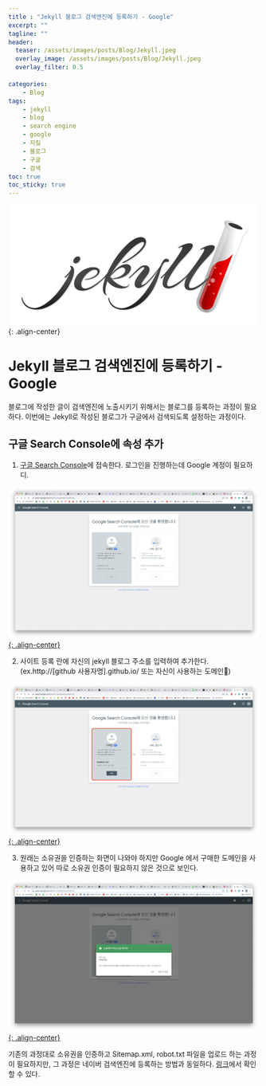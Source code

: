 ```yaml
---
title : "Jekyll 블로그 검색엔진에 등록하기 - Google"
excerpt: ""
tagline: ""
header:
  teaser: /assets/images/posts/Blog/Jekyll.jpeg
  overlay_image: /assets/images/posts/Blog/Jekyll.jpeg
  overlay_filter: 0.5
  
categories:
    - Blog
tags:
    - jekyll
    - blog
    - search engine
    - google
    - 지킬
    - 블로그
    - 구글
    - 검색
toc: true
toc_sticky: true
---
```


![jekyll](/assets/images/posts/Blog/Jekyll.jpeg){: .align-center}

# Jekyll 블로그 검색엔진에 등록하기 - Google

블로그에 작성한 글이 검색엔진에 노출시키기 위해서는 블로그를 등록하는 과정이 필요하다. 이번에는 Jekyll로 작성된 블로그가 구글에서 검색되도록 설정하는 과정이다.

## 구글 Search Console에 속성 추가

1. [구글 Search Console](https://search.google.com/search-console/welcome?hl=ko)에 접속한다. 로그인을 진행하는데 Google 계정이 필요하디. 

[![구글 서치 콘솔 로그인](/assets/images/posts/Blog/2021-01-06-3/1.png){: .align-center}](/assets/images/posts/Blog/2021-01-06-3/1.png)

2. 사이트 등록 란에 자신의 jekyll 블로그 주소를 입력하여 추가한다. (ex.http://[github 사용자명].github.io/ 또는 자신이 사용하는 도메인)

[![구글 서치 콘솔 로그인](/assets/images/posts/Blog/2021-01-06-3/2.png){: .align-center}](/assets/images/posts/Blog/2021-01-06-3/2.png)

3. 원래는 소유권을 인증하는 화면이 나와야 하지만 Google 에서 구매한 도메인을 사용하고 있어 따로 소유권 인증이 필요하지 않은 것으로 보인다.

[![구글 서치 콘솔 로그인](/assets/images/posts/Blog/2021-01-06-3/3.png){: .align-center}](/assets/images/posts/Blog/2021-01-06-3/3.png)

기존의 과정대로 소유권을 인증하고 Sitemap.xml, robot.txt 파일을 업로드 하는 과정이 필요하지만, 그 과정은 네이버 검색엔진에 등록하는 방법과 동일하다. [링크](https://sanghyuk.dev/blog/2/)에서 확인할 수 있다. 